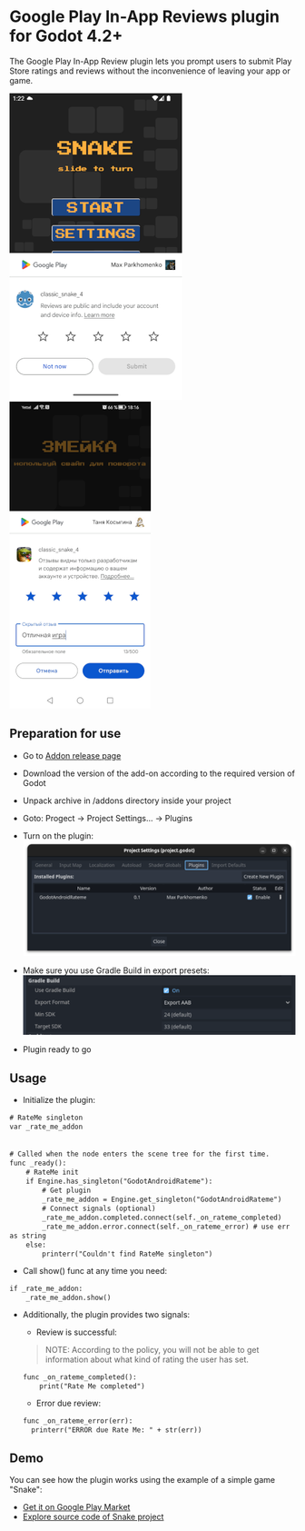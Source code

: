 # Google Play In-App Reviews plugin for Godot 4.2+

The Google Play In-App Review plugin lets you prompt users to submit Play Store ratings and reviews without the inconvenience of leaving your app or game.

![Example 1](/assets/rew_screen_01.png) ![Example 2](/assets/rew_screen_02.png)

## Preparation for use

- Go to [Addon release page](https://github.com/trash-max/Godot-Android-Rateme/releases)
- Download the version of the add-on according to the required version of Godot
- Unpack archive in /addons directory inside your project
- Goto: Progect -> Project Settings... -> Plugins
- Turn on the plugin:\
![turn on the plugin](/assets/page_plugin.png)

- Make sure you use Gradle Build in export presets:\
![Use Gradle Build](/assets/page_export.png)

- Plugin ready to go

## Usage

- Initialize the plugin:

```gdscript
# RateMe singleton
var _rate_me_addon


# Called when the node enters the scene tree for the first time.
func _ready():
    # RateMe init
    if Engine.has_singleton("GodotAndroidRateme"):
        # Get plugin
        _rate_me_addon = Engine.get_singleton("GodotAndroidRateme")
        # Connect signals (optional)
        _rate_me_addon.completed.connect(self._on_rateme_completed)
        _rate_me_addon.error.connect(self._on_rateme_error) # use err as string
    else:
        printerr("Couldn't find RateMe singleton")
```

- Call show() func at any time you need:

```gdscript
if _rate_me_addon:
    _rate_me_addon.show()
```

- Additionally, the plugin provides two signals:
  - Review is successful:

  >NOTE: According to the policy, you will not be able to get information about what kind of rating the user has set.

  ```gdscript
  func _on_rateme_completed():
      print("Rate Me completed")
  ```

  - Error due review:

  ```gdscript
  func _on_rateme_error(err):
    printerr("ERROR due Rate Me: " + str(err))
  ```

## Demo

You can see how the plugin works using the example of a simple game "Snake":

- [Get it on Google Play Market](https://play.google.com/store/apps/details?id=org.godotengine.classicsnake4)
- [Explore source code of Snake project](https://github.com/trash-max/classic_snake_4)
